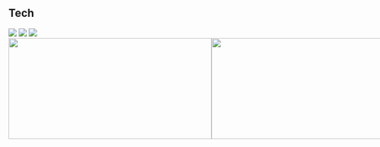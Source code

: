 ## Tech

<div>
<img src="https://img.shields.io/badge/java-007396?style=for-the-badge&logo=java&logoColor=white">
<img src="https://img.shields.io/badge/mysql-4479A1?style=for-the-badge&logo=mysql&logoColor=white">
<img src="https://img.shields.io/badge/spring-6DB33F?style=for-the-badge&logo=spring&logoColor=white">
</div>

<div style = "display : flex; text-algin: center">
<img src="https://github-readme-stats.vercel.app/api?username=dhgudehd98&show_icons=true&theme=transparent&bg_color=000000&text_color=FFFFFF" width="400" height="200" /> <img src="https://github-readme-stats.vercel.app/api/top-langs/?username=dhgudehd98&theme=transparent&bg_color=000000&text_color=FFFFFF" width="500" height="200" />
</div>

 
